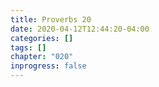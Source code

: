 ```yaml
---
title: Proverbs 20
date: 2020-04-12T12:44:20-04:00
categories: []
tags: []
chapter: "020"
inprogress: false
---
```


